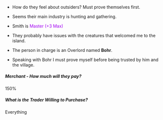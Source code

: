 - How do they feel about outsiders? Must prove themselves first.

- Seems their main industry is hunting and gathering.

- Smith is <font color="#A100F2">Master (+3 Max)</font>

- They probably have issues with the creatures that welcomed me to the island.

- The person in charge is an Overlord named **Bohr**.

- Speaking with Bohr I must prove myself before being trusted by him and the village. 

##### Merchant - How much will they pay?
150%
##### What is the Trader Willing to Purchase?
Everything